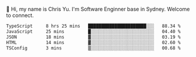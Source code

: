 👋 Hi, my name is Chris Yu. I'm Software Enginner base in Sydney. Welcome to connect.

<!--START_SECTION:waka-->

```txt
TypeScript     8 hrs 25 mins   ██████████████████████░░░   88.34 %
JavaScript     25 mins         █░░░░░░░░░░░░░░░░░░░░░░░░   04.40 %
JSON           18 mins         ▓░░░░░░░░░░░░░░░░░░░░░░░░   03.19 %
HTML           14 mins         ▓░░░░░░░░░░░░░░░░░░░░░░░░   02.60 %
TSConfig       3 mins          ▒░░░░░░░░░░░░░░░░░░░░░░░░   00.68 %
```

<!--END_SECTION:waka-->
